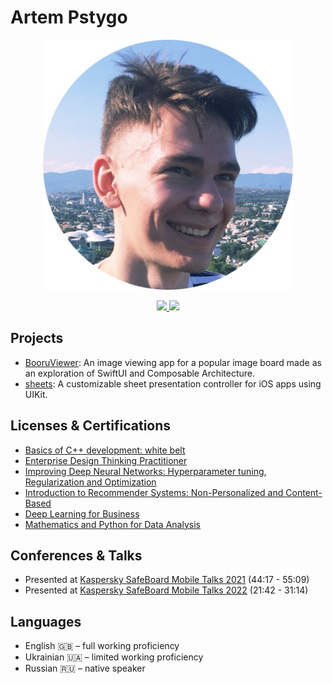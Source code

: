 # Artem Pstygo

<p align="center">
  <img width="400" src="Resources/profile-picture.png">
</p>

<p align="center">
  <a href="https://www.linkedin.com/in/apstygo/">
    <img src="https://img.shields.io/badge/linkedin-%230077B5.svg?style=for-the-badge&logo=linkedin&logoColor=white">
  </a>
  <a href="https://t.me/apstygo">
    <img src="https://img.shields.io/badge/Telegram-2CA5E0?style=for-the-badge&logo=telegram&logoColor=white">
  </a>
</p>

## Projects

- [BooruViewer](https://github.com/apstygo/BooruViewer): An image viewing app for a popular image board made as an exploration of SwiftUI and Composable Architecture.
- [sheets](https://github.com/apstygo/sheets): A customizable sheet presentation controller for iOS apps using UIKit.

## Licenses & Certifications

- [Basics of C++ development: white belt](https://www.coursera.org/account/accomplishments/certificate/R4KNZ6T7MK47)
- [Enterprise Design Thinking Practitioner](https://www.credly.com/badges/da2da437-5a25-4c21-b408-19504905b8a0/linked_in_profile)
- [Improving Deep Neural Networks: Hyperparameter tuning, Regularization and Optimization](https://www.coursera.org/account/accomplishments/verify/9DJX3TYRHTV9)
- [Introduction to Recommender Systems: Non-Personalized and Content-Based](https://www.coursera.org/account/accomplishments/verify/S74X2JUC4KL7)
- [Deep Learning for Business](https://www.coursera.org/account/accomplishments/verify/TNPBDZA5YA74)
- [Mathematics and Python for Data Analysis](https://www.coursera.org/account/accomplishments/verify/2PWL8MWNURS2)

## Conferences & Talks

- Presented at [Kaspersky SafeBoard Mobile Talks 2021](https://youtu.be/SVFptf8t3Zc?t=2656) (44:17 - 55:09)
- Presented at [Kaspersky SafeBoard Mobile Talks 2022](https://youtu.be/ZPt1SJkPXks?t=1302) (21:42 - 31:14)
  
## Languages

- English 🇬🇧 – full working proficiency
- Ukrainian 🇺🇦 – limited working proficiency
- Russian 🇷🇺 – native speaker
